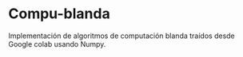 # Compu-blanda
Implementación de algoritmos de computación blanda traídos desde Google colab usando Numpy.
